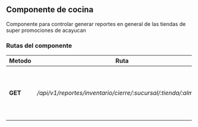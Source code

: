## Componente de cocina

Componente para controlar generar reportes en general de las tiendas de super promociones de acayucan

### Rutas del componente

| **Metodo** | **Ruta** | **Request** | **Descripcion** |
|------------|----------|-------------|-----------------|
| **GET** | _/api/v1/reportes/inventario/cierre/:sucursal/:tienda/:almacen_ |  | Obtiene un reporte del inventario de lo que hay en el sistema, por sucursal |
